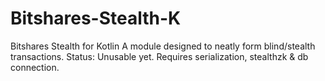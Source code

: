 # Bitshares-Stealth-K
Bitshares Stealth for Kotlin
A module designed to neatly form blind/stealth transactions.
Status: Unusable yet.
Requires serialization, stealthzk & db connection.

